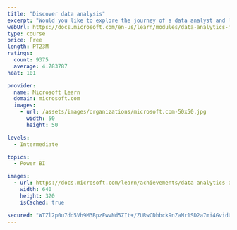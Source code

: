 ```yaml
---
title: "Discover data analysis"
excerpt: "Would you like to explore the journey of a data analyst and learn how a data analyst tells a story with data? In this module, you will explore the different roles in data and learn the different tasks of a data analyst."
webUrl: https://docs.microsoft.com/en-us/learn/modules/data-analytics-microsoft/
type: course
price: Free
length: PT23M
ratings:
  count: 9375
  average: 4.783787
heat: 101

provider:
  name: Microsoft Learn
  domain: microsoft.com
  images:
    - url: /assets/images/organizations/microsoft.com-50x50.jpg
      width: 50
      height: 50

levels:
  - Intermediate

topics:
  - Power BI

images:
  - url: https://docs.microsoft.com/learn/achievements/data-analytics-and-microsoft-social.png
    width: 640
    height: 320
    isCached: true

secured: "WTZl2p0u7dd5Vh9M3BpzFwvNd5ZIt+/ZURwCDhbck9nZaMr1SD2a7mi4GvidUI+ibR9LTmLys/5Y3Ga7I/GBI4fBZKPLLmwtWwG+089apoWksuw7ubDGWzIeNe4WruQfcgHpccy8TV3gZpjWkZm9Qhmr7m0wuKiGuImkFAmxUNz6dbu/bhQtEh1Kb4ygWaiBPsbG/AZguyQV4Ug4h5crrryBToothZFc79nZaaYsiT9AbfetWyO+vy+MVQ+GNqCLQ2lnibKMp27g1v64OGYRXFK51at6Elu9XP3BlphZ7LLVi6tJUAnxz69phRbklBGmbuh4/VMYB7HEULfB4Dqg2qMV0GFJFpaWlyf2OwTxNe+Pd7NNfW7oB6aAUS5tPkmk1PcFkeJOO64F0LjGB6EaJGOElAHgfWvTW5YLi/Z00pM=;fVTdkOPGCkJeDkmLPWK+yg=="
---
```


